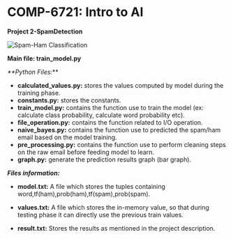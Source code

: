 # COMP-6721: Intro to AI 
**Project 2-SpamDetection**

![Spam-Ham Classification](https://1.bp.blogspot.com/-R4PgHVRlJvg/WhrDWjWy1AI/AAAAAAAAdCs/CMrnBlGaf6kSzm4TOQPN7y2Pf6E-QpGUACLcBGAs/s400/ml.PNG)

**Main file: train_model.py**

_**Python Files:_**

- **calculated_values.py:** stores the values computed by model during the training phase.
- **constants.py:** stores the constants.
- **train_model.py:** contains the function use to train the model (ex: calculate class probability, calculate word probability etc).
- **file_operation.py:** contains the function related to I/O operation.
- **naive_bayes.py:** contains the function use to predicted the spam/ham email based on the model training.
- **pre_processing.py:** contains the function use to perform cleaning steps on the raw email before feeding model to learn.
- **graph.py:** generate the prediction results graph (bar graph).


_**Files information:**_

- **model.txt:** A file which stores the tuples containing word,tf(ham),prob(ham),tf(spam),prob(spam).

- **values.txt:** A file which stores the in-memory value, so that during testing phase it can directly use the previous train values.

- **result.txt:** Stores the results as mentioned in the project description.